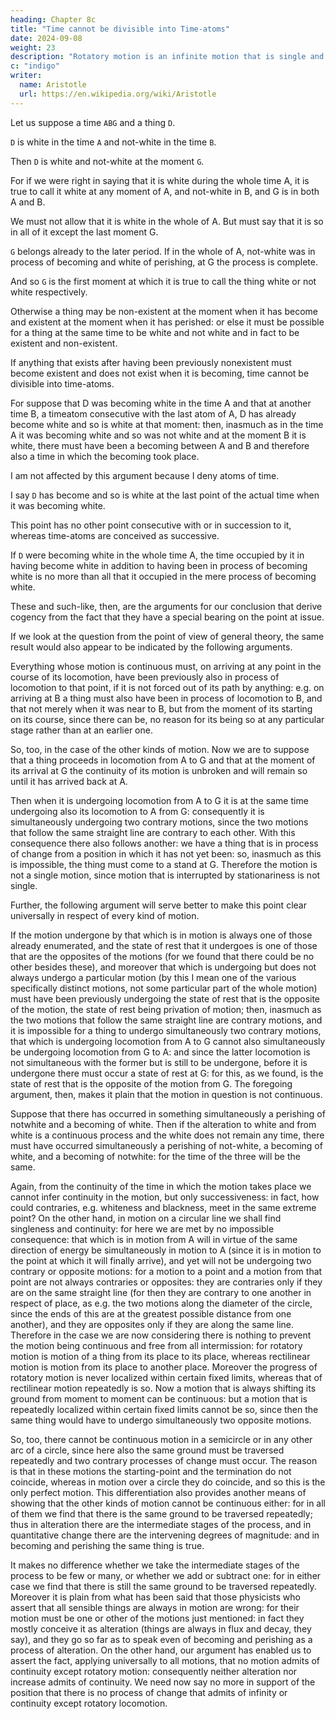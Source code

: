 ```yaml
---
heading: Chapter 8c
title: "Time cannot be divisible into Time-atoms"
date: 2024-09-08
weight: 23
description: "Rotatory motion is an infinite motion that is single and continuous"
c: "indigo"
writer:
  name: Aristotle 
  url: https://en.wikipedia.org/wiki/Aristotle
---
```




Let us suppose a time `ABG` and a thing `D`.

`D` is white in the time `A` and not-white in the time `B`.

Then `D` is white and not-white at the moment `G`.

For if we were right in saying that it is white during the whole time A, it is true to call it white at any moment of A, and not-white in B, and G is in both A and B.

We must not allow that it is white in the whole of A. But must say that it is so in all of it except the last moment G. 

`G` belongs already to the later period. If in the whole of A, not-white was in process of becoming and white of perishing, at G the process is complete.

And so `G` is the first moment at which it is true to call the thing white or not white respectively. 

Otherwise a thing may be non-existent at the moment when it has become and existent at the moment when it has perished: or else it must be possible for a thing at the same time to be white and not white and in fact to be existent and non-existent.

If anything that exists after having been previously nonexistent must become existent and does not exist when it is becoming, time cannot be divisible into time-atoms.

For suppose that D was becoming white in the time A and that at another time B, a timeatom consecutive with the last atom of A, D has already become white and so is white at that moment: then, inasmuch as in the time A it was becoming white and so was not white and at the moment B it is white, there must have been a becoming between A and B and therefore also a time in which the becoming took place.

I am not affected by this argument because I deny atoms of time. 

I say `D` has become and so is white at the last point of the actual time when it was becoming white.

This point has no other point consecutive with or in succession to it, whereas time-atoms are conceived as successive. 

If `D` were becoming white in the whole time A, the time occupied by it in having become white in addition to having been in process of becoming white is no more than all that it occupied in the mere process of becoming white. 

These and such-like, then, are the arguments for our conclusion that derive cogency from the fact that they have a special bearing on the point at issue. 

If we look at the question from the point of view of general theory, the same result would also appear to be indicated by the following arguments. 

Everything whose motion is continuous must, on arriving at any point in the course of its locomotion, have been previously also in process of locomotion to that point, if it is not forced out of its path by anything: e.g. on arriving at B a thing must also have been in process of locomotion to B, and that not merely when it was near to B, but from the moment of its starting on its course, since there can be, no reason for its being so at any particular stage rather than at an earlier one. 

So, too, in the case of the other kinds of motion. Now we are to suppose that a thing proceeds in locomotion from A to G and that at the moment of its arrival at G the continuity of its motion is unbroken and will remain so until it has arrived back at A. 

Then when it is undergoing locomotion from A to G it is at the same time undergoing also its locomotion to A from G: consequently it is simultaneously undergoing two contrary motions, since the two motions that follow the same straight line are contrary to each other. With this consequence there also follows another: we have a thing that is in process of change from a position in which it has not yet been: so, inasmuch as this is
impossible, the thing must come to a stand at G. Therefore the motion is not a single
motion, since motion that is interrupted by stationariness is not single.

Further, the following argument will serve better to make this point clear universally in respect of every kind of motion. 

If the motion undergone by that which is in motion is always one of those already enumerated, and the state of rest that it undergoes is one of those that are the opposites of the motions (for we found that there could be no other besides these), and moreover that which is undergoing but does not always undergo a
particular motion (by this I mean one of the various specifically distinct motions, not
some particular part of the whole motion) must have been previously undergoing the
state of rest that is the opposite of the motion, the state of rest being privation of
motion; then, inasmuch as the two motions that follow the same straight line are
contrary motions, and it is impossible for a thing to undergo simultaneously two
contrary motions, that which is undergoing locomotion from A to G cannot also
simultaneously be undergoing locomotion from G to A: and since the latter locomotion
is not simultaneous with the former but is still to be undergone, before it is undergone
there must occur a state of rest at G: for this, as we found, is the state of rest that is the
opposite of the motion from G. The foregoing argument, then, makes it plain that the
motion in question is not continuous.

<!-- Our next argument has a more special bearing than the foregoing on the point at issue. -->

Suppose that there has occurred in something simultaneously a perishing of notwhite and a becoming of white. Then if the alteration to white and from white is a
continuous process and the white does not remain any time, there must have occurred
simultaneously a perishing of not-white, a becoming of white, and a becoming of notwhite: for the time of the three will be the same.

Again, from the continuity of the time in which the motion takes place we cannot infer
continuity in the motion, but only successiveness: in fact, how could contraries, e.g. whiteness and blackness, meet in the same extreme point? On the other hand, in motion
on a circular line we shall find singleness and continuity: for here we are met by no
impossible consequence: that which is in motion from A will in virtue of the same
direction of energy be simultaneously in motion to A (since it is in motion to the point at
which it will finally arrive), and yet will not be undergoing two contrary or opposite
motions: for a motion to a point and a motion from that point are not always contraries
or opposites: they are contraries only if they are on the same straight line (for then they
are contrary to one another in respect of place, as e.g. the two motions along the
diameter of the circle, since the ends of this are at the greatest possible distance from
one another), and they are opposites only if they are along the same line. Therefore in
the case we are now considering there is nothing to prevent the motion being continuous
and free from all intermission: for rotatory motion is motion of a thing from its place to
its place, whereas rectilinear motion is motion from its place to another place.
Moreover the progress of rotatory motion is never localized within certain fixed limits,
whereas that of rectilinear motion repeatedly is so. Now a motion that is always shifting
its ground from moment to moment can be continuous: but a motion that is repeatedly
localized within certain fixed limits cannot be so, since then the same thing would have
to undergo simultaneously two opposite motions.

 So, too, there cannot be continuous
motion in a semicircle or in any other arc of a circle, since here also the same ground
must be traversed repeatedly and two contrary processes of change must occur. The
reason is that in these motions the starting-point and the termination do not coincide,
whereas in motion over a circle they do coincide, and so this is the only perfect motion.
This differentiation also provides another means of showing that the other kinds of
motion cannot be continuous either: for in all of them we find that there is the same
ground to be traversed repeatedly; thus in alteration there are the intermediate stages of
the process, and in quantitative change there are the intervening degrees of magnitude:
and in becoming and perishing the same thing is true.

It makes no difference whether we take the intermediate stages of the process to be few
or many, or whether we add or subtract one: for in either case we find that there is still
the same ground to be traversed repeatedly. Moreover it is plain from what has been
said that those physicists who assert that all sensible things are always in motion are
wrong: for their motion must be one or other of the motions just mentioned: in fact they
mostly conceive it as alteration (things are always in flux and decay, they say), and they
go so far as to speak even of becoming and perishing as a process of alteration. On the
other hand, our argument has enabled us to assert the fact, applying universally to all
motions, that no motion admits of continuity except rotatory motion: consequently
neither alteration nor increase admits of continuity. We need now say no more in
support of the position that there is no process of change that admits of infinity or
continuity except rotatory locomotion.
